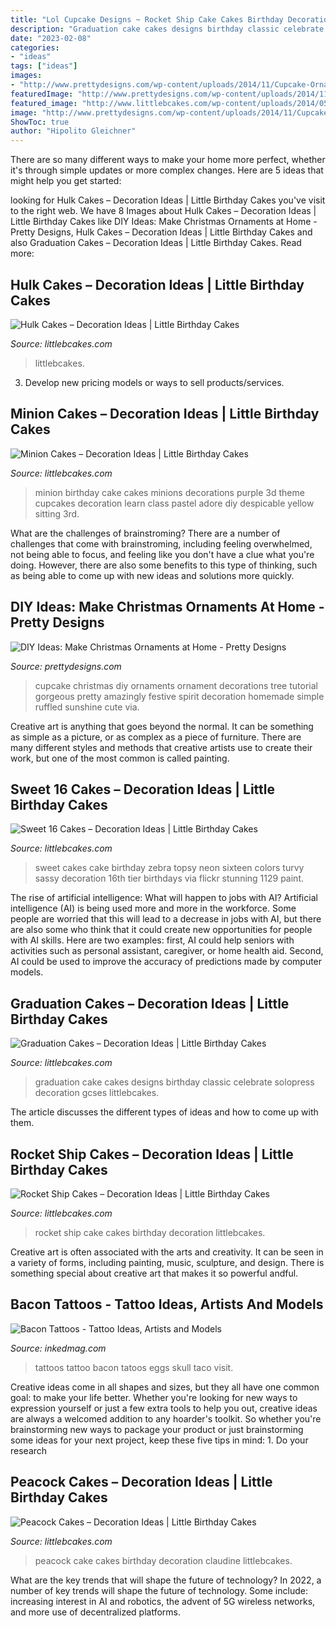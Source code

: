 ```yaml
---
title: "Lol Cupcake Designs ~ Rocket Ship Cake Cakes Birthday Decoration Littlebcakes"
description: "Graduation cake cakes designs birthday classic celebrate solopress decoration gcses littlebcakes"
date: "2023-02-08"
categories:
- "ideas"
tags: ["ideas"]
images:
- "http://www.prettydesigns.com/wp-content/uploads/2014/11/Cupcake-Ornament.jpg"
featuredImage: "http://www.prettydesigns.com/wp-content/uploads/2014/11/Cupcake-Ornament.jpg"
featured_image: "http://www.littlebcakes.com/wp-content/uploads/2014/05/Rocket-Ship-Cake.jpg"
image: "http://www.prettydesigns.com/wp-content/uploads/2014/11/Cupcake-Ornament.jpg"
ShowToc: true
author: "Hipolito Gleichner"
---
```



There are so many different ways to make your home more perfect, whether it's through simple updates or more complex changes. Here are 5 ideas that might help you get started: 

	

		
looking for Hulk Cakes – Decoration Ideas | Little Birthday Cakes you've visit to the right web. We have 8 Images about Hulk Cakes – Decoration Ideas | Little Birthday Cakes like DIY Ideas: Make Christmas Ornaments at Home - Pretty Designs, Hulk Cakes – Decoration Ideas | Little Birthday Cakes and also Graduation Cakes – Decoration Ideas | Little Birthday Cakes. Read more:
		
    
## Hulk Cakes – Decoration Ideas | Little Birthday Cakes

<img loading=lazy src="https://www.littlebcakes.com/wp-content/uploads/2014/01/Hulk-Cake-768x1024.jpg" onerror="this.onerror=null;this.src='https://tse4.mm.bing.net/th?id=OIP.1tinCIVK0lSm-KQ566mV6gHaJ4&amp;pid=15.1';" alt="Hulk Cakes – Decoration Ideas | Little Birthday Cakes">

_Source: littlebcakes.com_

>littlebcakes. 

	

3. Develop new pricing models or ways to sell products/services.

    
## Minion Cakes – Decoration Ideas | Little Birthday Cakes

<img loading=lazy src="http://www.littlebcakes.com/wp-content/uploads/2014/02/Minion-Cake.jpg" onerror="this.onerror=null;this.src='https://tse1.mm.bing.net/th?id=OIP.VbXR6RYviWBmh6kBs5nCUwHaKo&amp;pid=15.1';" alt="Minion Cakes – Decoration Ideas | Little Birthday Cakes">

_Source: littlebcakes.com_

>minion birthday cake cakes minions decorations purple 3d theme cupcakes decoration learn class pastel adore diy despicable yellow sitting 3rd. 

	

What are the challenges of brainstroming?
There are a number of challenges that come with brainstroming, including feeling overwhelmed, not being able to focus, and feeling like you don't have a clue what you're doing. However, there are also some benefits to this type of thinking, such as being able to come up with new ideas and solutions more quickly.

    
## DIY Ideas: Make Christmas Ornaments At Home - Pretty Designs

<img loading=lazy src="http://www.prettydesigns.com/wp-content/uploads/2014/11/Cupcake-Ornament.jpg" onerror="this.onerror=null;this.src='https://tse4.mm.bing.net/th?id=OIP.gLUrzZ2g-3jvI0s50Z8Q6QHaLL&amp;pid=15.1';" alt="DIY Ideas: Make Christmas Ornaments at Home - Pretty Designs">

_Source: prettydesigns.com_

>cupcake christmas diy ornaments ornament decorations tree tutorial gorgeous pretty amazingly festive spirit decoration homemade simple ruffled sunshine cute via. 

	

Creative art is anything that goes beyond the normal. It can be something as simple as a picture, or as complex as a piece of furniture. There are many different styles and methods that creative artists use to create their work, but one of the most common is called painting.

    
## Sweet 16 Cakes – Decoration Ideas | Little Birthday Cakes

<img loading=lazy src="http://www.littlebcakes.com/wp-content/uploads/2014/02/Sweet-16-Cake.jpg" onerror="this.onerror=null;this.src='https://tse1.mm.bing.net/th?id=OIP.No0jPZ0fl0NV7dnOLWkuhQHaJ3&amp;pid=15.1';" alt="Sweet 16 Cakes – Decoration Ideas | Little Birthday Cakes">

_Source: littlebcakes.com_

>sweet cakes cake birthday zebra topsy neon sixteen colors turvy sassy decoration 16th tier birthdays via flickr stunning 1129 paint. 

	

The rise of artificial intelligence: What will happen to jobs with AI?
Artificial intelligence (AI) is being used more and more in the workforce. Some people are worried that this will lead to a decrease in jobs with AI, but there are also some who think that it could create new opportunities for people with AI skills. Here are two examples: first, AI could help seniors with activities such as personal assistant, caregiver, or home health aid. Second, AI could be used to improve the accuracy of predictions made by computer models.

    
## Graduation Cakes – Decoration Ideas | Little Birthday Cakes

<img loading=lazy src="https://www.littlebcakes.com/wp-content/uploads/2013/08/Graduation-Cake-Pics.jpg" onerror="this.onerror=null;this.src='https://tse4.mm.bing.net/th?id=OIP.FzF5xyvvONHBAF88429-cgHaJ4&amp;pid=15.1';" alt="Graduation Cakes – Decoration Ideas | Little Birthday Cakes">

_Source: littlebcakes.com_

>graduation cake cakes designs birthday classic celebrate solopress decoration gcses littlebcakes. 

	

The article discusses the different types of ideas and how to come up with them.

    
## Rocket Ship Cakes – Decoration Ideas | Little Birthday Cakes

<img loading=lazy src="http://www.littlebcakes.com/wp-content/uploads/2014/05/Rocket-Ship-Cake.jpg" onerror="this.onerror=null;this.src='https://tse4.mm.bing.net/th?id=OIP.5DeKkayLhvivc5aiSxq68AHaLG&amp;pid=15.1';" alt="Rocket Ship Cakes – Decoration Ideas | Little Birthday Cakes">

_Source: littlebcakes.com_

>rocket ship cake cakes birthday decoration littlebcakes. 

	

Creative art is often associated with the arts and creativity. It can be seen in a variety of forms, including painting, music, sculpture, and design. There is something special about creative art that makes it so powerful andful.

    
## Bacon Tattoos - Tattoo Ideas, Artists And Models

<img loading=lazy src="https://www.inkedmag.com/.image/t_share/MTU5MDMxOTg1MDQzMDg5MTc2/skull.jpg" onerror="this.onerror=null;this.src='https://tse4.mm.bing.net/th?id=OIP.lYj9aWWLCxm_TVyfRgiETgHaJ6&amp;pid=15.1';" alt="Bacon Tattoos - Tattoo Ideas, Artists and Models">

_Source: inkedmag.com_

>tattoos tattoo bacon tatoos eggs skull taco visit. 

	

Creative ideas come in all shapes and sizes, but they all have one common goal: to make your life better. Whether you're looking for new ways to expression yourself or just a few extra tools to help you out, creative ideas are always a welcomed addition to any hoarder's toolkit. So whether you're brainstorming new ways to package your product or just brainstorming some ideas for your next project, keep these five tips in mind: 1. Do your research

    
## Peacock Cakes – Decoration Ideas | Little Birthday Cakes

<img loading=lazy src="https://www.littlebcakes.com/wp-content/uploads/2014/02/Peacock-Cake.jpg" onerror="this.onerror=null;this.src='https://tse1.mm.bing.net/th?id=OIP.InP1GPKXmChr0KWdVQvr5AHaKU&amp;pid=15.1';" alt="Peacock Cakes – Decoration Ideas | Little Birthday Cakes">

_Source: littlebcakes.com_

>peacock cake cakes birthday decoration claudine littlebcakes. 

	

What are the key trends that will shape the future of technology?
In 2022, a number of key trends will shape the future of technology. Some include: increasing interest in AI and robotics, the advent of 5G wireless networks, and more use of decentralized platforms.

